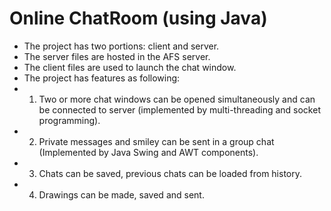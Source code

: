 # Online ChatRoom (using Java)
- The project has two portions: client and server. 
- The server files are hosted in the AFS server.
- The client files are used to launch the chat window.
- The project has features as following:
- 1. Two or more chat windows can be opened simultaneously and can be connected to server (implemented by multi-threading and socket programming).
- 2. Private messages and smiley can be sent in a group chat (Implemented by Java Swing and AWT components).
- 3. Chats can be saved, previous chats can be loaded from history.
- 4. Drawings can be made, saved and sent.
